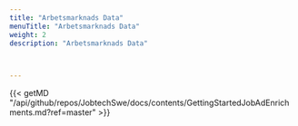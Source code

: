 ```yaml
---
title: "Arbetsmarknads Data"
menuTitle: "Arbetsmarknads Data"
weight: 2
description: "Arbetsmarknads Data"


  
---
```



{{< getMD "/api/github/repos/JobtechSwe/docs/contents/GettingStartedJobAdEnrichments.md?ref=master" >}}

